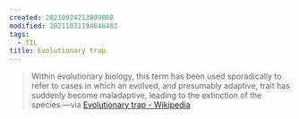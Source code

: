 ```yaml
---
created: 20210924213809008
modified: 20211031194646482
tags:
  - TIL
title: Evolutionary trap
---
```


> Within evolutionary biology, this term has been used sporadically to refer to cases in which an evolved, and presumably adaptive, trait has suddenly become maladaptive, leading to the extinction of the species.—via [Evolutionary trap - Wikipedia](https://en.wikipedia.org/wiki/Evolutionary_trap)

